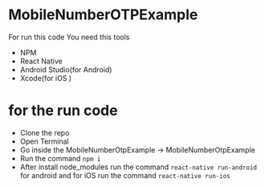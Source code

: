 # MobileNumberOTPExample
For run this code You need this tools 
- NPM
- React Native
- Android Studio(for Android)
- Xcode(for iOS )

# for the run code
- Clone the repo
- Open Terminal
- Go inside the MobileNumberOtpExample -> MobileNumberOtpExample
- Run the command `npm i`
- After install node_modules run the command `react-native run-android` for android and for iOS run the command `react-native run-ios`
